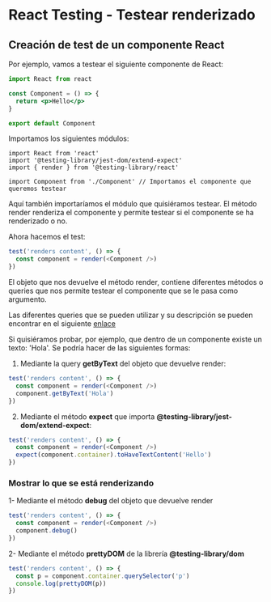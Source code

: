 # React Testing - Testear renderizado

## Creación de test de un componente React

Por ejemplo, vamos a testear el siguiente componente de React:

```jsx
import React from react

const Component = () => {
  return <p>Hello</p>
}

export default Component
```


Importamos los siguientes módulos:

```tsx
import React from 'react'
import '@testing-library/jest-dom/extend-expect'
import { render } from '@testing-library/react'

import Component from './Component' // Importamos el componente que queremos testear
```

Aquí también importaríamos el módulo que quisiéramos testear.
El método render renderiza el componente y permite testear si el componente se ha renderizado o no.

Ahora hacemos el test:

```js
test('renders content', () => {
  const component = render(<Component />)
})
```

El objeto que nos devuelve el método render, contiene diferentes métodos o queries que nos permite testear el componente que se le pasa como argumento.

Las diferentes queries que se pueden utilizar y su descripción se pueden encontrar en el siguiente [enlace](https://testing-library.com/docs/react-testing-library/cheatsheet/#queries)

Si quisiéramos probar, por ejemplo, que dentro de un componente existe un texto: 'Hola'. Se podría hacer de las siguientes formas:

1. Mediante la query **getByText** del objeto que devuelve render:

```js
test('renders content', () => {
  const component = render(<Component />)
  component.getByText('Hola')
})
```

2. Mediante el método **expect** que importa **@testing-library/jest-dom/extend-expect**:

```js
test('renders content', () => {
  const component = render(<Component />)
  expect(component.container).toHaveTextContent('Hello')
})
```

### Mostrar lo que se está renderizando

1- Mediante el método **debug** del objeto que devuelve render

```js
test('renders content', () => {
  const component = render(<Component />)
  component.debug()
})
```

2- Mediante el método **prettyDOM** de la librería **@testing-library/dom**

```js
test('renders content', () => {
  const p = component.container.querySelector('p')
  console.log(prettyDOM(p))
})
```